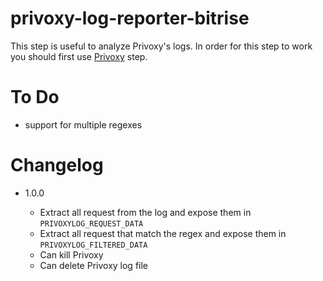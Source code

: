 # privoxy-log-reporter-bitrise

This step is useful to analyze Privoxy's logs.
In order for this step to work you should first use [Privoxy](https://github.com/PagesjaunesMobile/privoxy-bitrise) step.

# To Do

- support for multiple regexes

# Changelog

* 1.0.0

  * Extract all request from the log and expose them in `PRIVOXYLOG_REQUEST_DATA`
  * Extract all request that match the regex and expose them in `PRIVOXYLOG_FILTERED_DATA`
  * Can kill Privoxy
  * Can delete Privoxy log file
